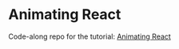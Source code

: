# Animating React

Code-along repo for the tutorial: [Animating React](https://www.leveluptutorials.com/tutorials/animating-react/)
